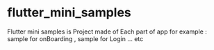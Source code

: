 # flutter_mini_samples
Flutter mini samples is Project made of Each part of app for example : sample for onBoarding , sample for Login ... etc
